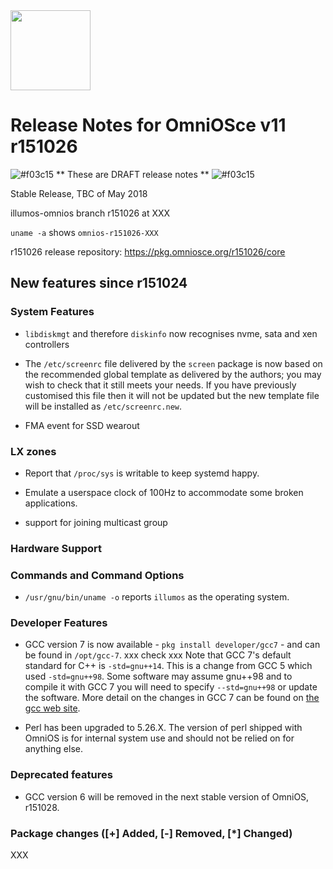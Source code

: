 <img src="http://www.omniosce.org/OmniOSce_logo.svg" height="128">

# Release Notes for OmniOSce v11 r151026
![#f03c15](https://placehold.it/15/f03c15/000000?text=+) ** These are DRAFT release notes ** ![#f03c15](https://placehold.it/15/f03c15/000000?text=+)

Stable Release, TBC of May 2018

illumos-omnios branch r151026 at XXX

`uname -a` shows `omnios-r151026-XXX`

r151026 release repository: https://pkg.omniosce.org/r151026/core

## New features since r151024

### System Features

* `libdiskmgt` and therefore `diskinfo` now recognises nvme, sata and xen
  controllers

* The `/etc/screenrc` file delivered by the `screen` package is now based on
  the recommended global template as delivered by the authors; you may wish
  to check that it still meets your needs. If you have previously customised
  this file then it will not be updated but the new template file will be
  installed as `/etc/screenrc.new`.

* FMA event for SSD wearout

### LX zones

* Report that `/proc/sys` is writable to keep systemd happy.

* Emulate a userspace clock of 100Hz to accommodate some broken applications.

* support for joining multicast group

### Hardware Support

### Commands and Command Options

* `/usr/gnu/bin/uname -o` reports `illumos` as the operating system.

### Developer Features

* GCC version 7 is now available - `pkg install developer/gcc7` - and can be
  found in `/opt/gcc-7`.
  xxx check xxx
  Note that GCC 7's default standard for C++ is `-std=gnu++14`. This is a
  change from GCC 5 which used `-std=gnu++98`. Some software may assume
  gnu++98 and to compile it with GCC 7 you will need to specify
  `--std=gnu++98` or update the software. More detail on the changes in GCC 7
  can be found on
  [the gcc web site](https://gcc.gnu.org/gcc-7/changes.html).

* Perl has been upgraded to 5.26.X. The version of perl shipped with OmniOS
  is for internal system use and should not be relied on for anything else.

### Deprecated features

* GCC version 6 will be removed in the next stable version of OmniOS, r151028.

### Package changes ([+] Added, [-] Removed, [\*] Changed)

XXX


